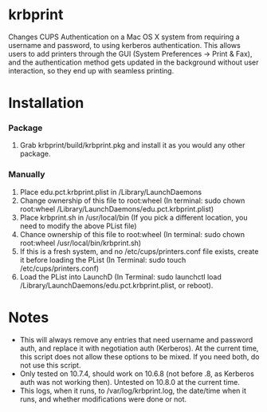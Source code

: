 krbprint
========

Changes CUPS Authentication on a Mac OS X system from requiring a username and password, to using kerberos authentication. 
This allows users to add printers through the GUI (System Preferences -> Print & Fax), and the authentication method gets
updated in the background without user interaction, so they end up with seamless printing. 

Installation
========
### Package

1. Grab krbprint/build/krbprint.pkg and install it as you would any other package. 

### Manually

1. Place edu.pct.krbprint.plist in /Library/LaunchDaemons
2. Change ownership of this file to root:wheel (In terminal: sudo chown root:wheel /Library/LaunchDaemons/edu.pct.krbprint.plist)
3. Place krbprint.sh in /usr/local/bin (If you pick a different location, you need to modify the above PList file)
4. Chance ownership of this file to root:wheel (In terminal: sudo chown root:wheel /usr/local/bin/krbprint.sh)
5. If this is a fresh system, and no /etc/cups/printers.conf file exists, create it before loading the PList (In Terminal: sudo touch /etc/cups/printers.conf)
6. Load the PList into LaunchD (In Terminal: sudo launchctl load /Library/LaunchDaemons/edu.pct.krbprint.plist, or reboot).


Notes
========
* This will always remove any entries that need username and password auth, and replace it with negotiation auth (Kerberos). 
  At the current time, this script does not allow these options to be mixed. 
  If you need both, do not use this script. 
* Only tested on 10.7.4, should work on 10.6.8 (not before .8, as Kerberos auth was not working then).
  Untested on 10.8.0 at the current time.
* This logs, when it runs, to /var/log/krbprint.log, the date/time when it runs, and whether modifications were done or not. 

